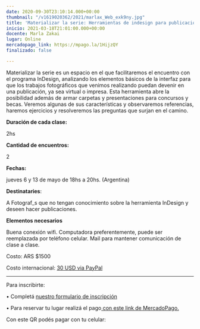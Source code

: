 ```yaml
---
date: 2020-09-30T23:10:14.000+00:00
thumbnail: "/v1619020362/2021/marlax_Web_exk9ny.jpg"
title: 'Materializar la serie: Herramientas de indesign para publicaciones urgentes '
inicio: 2021-03-18T21:01:00.000+00:00
docente: Marla Zakai
lugar: Online
mercadopago_link: https://mpago.la/1HijzQY
finalizado: false

---
```

Materializar la serie es un espacio en el que facilitaremos el encuentro con el programa InDesign, analizando los elementos básicos de la interfaz para que los trabajos fotográficos que venimos realizando puedan devenir en una publicación, ya sea virtual o impresa. Esta herramienta abre la posibilidad además de armar carpetas y presentaciones para concursos y becas. Veremos algunas de sus características y observaremos referencias, haremos ejercicios y resolveremos las preguntas que surjan en el camino.

**Duración de cada clase:**

2hs

**Cantidad de encuentros:**

2

**Fechas:**

jueves 6 y 13 de mayo de 18hs a 20hs. (Argentina)

**Destinataries**:

A Fotograf_s que no tengan conocimiento sobre la herramienta InDesign y deseen hacer publicaciones.

**Elementos necesarios**

Buena conexión wifi. Computadora preferentemente, puede ser reemplazada por teléfono celular. Mail para mantener comunicación de clase a clase.

Costo: ARS $1500

Costo internacional: [30 USD via PayPal](https://www.paypal.com/invoice/p/#MHXBHVQAK8KJVE6Z)

***

Para inscribirte:

• Completá [nuestro formulario de inscripción ](https://docs.google.com/forms/d/1AQ0pJcpcDX8uHAIxvl-IPCg43rebmfqFSJeVgEtPH-Q/edit)

• Para reservar tu lugar realizá el pago[ con este link de MercadoPago.](https://mpago.la/1HijzQY)

Con este QR podés pagar con tu celular: